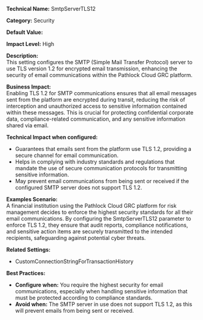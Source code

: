 **Technical Name:** SmtpServerTLS12

**Category:** Security

**Default Value:**

**Impact Level:** High

**Description:**  
This setting configures the SMTP (Simple Mail Transfer Protocol) server to use TLS version 1.2 for encrypted email transmission, enhancing the security of email communications within the Pathlock Cloud GRC platform.

**Business Impact:**  
Enabling TLS 1.2 for SMTP communications ensures that all email messages sent from the platform are encrypted during transit, reducing the risk of interception and unauthorized access to sensitive information contained within these messages. This is crucial for protecting confidential corporate data, compliance-related communication, and any sensitive information shared via email.

**Technical Impact when configured:**  
- Guarantees that emails sent from the platform use TLS 1.2, providing a secure channel for email communication.
- Helps in complying with industry standards and regulations that mandate the use of secure communication protocols for transmitting sensitive information.
- May prevent email communications from being sent or received if the configured SMTP server does not support TLS 1.2.

**Examples Scenario:**  
A financial institution using the Pathlock Cloud GRC platform for risk management decides to enforce the highest security standards for all their email communications. By configuring the SmtpServerTLS12 parameter to enforce TLS 1.2, they ensure that audit reports, compliance notifications, and sensitive action items are securely transmitted to the intended recipients, safeguarding against potential cyber threats.

**Related Settings:**  
- CustomConnectionStringForTransactionHistory

**Best Practices:**  
- **Configure when:** You require the highest security for email communications, especially when handling sensitive information that must be protected according to compliance standards.
- **Avoid when:** The SMTP server in use does not support TLS 1.2, as this will prevent emails from being sent or received.
